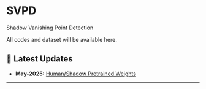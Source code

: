 # SVPD
Shadow Vanishing Point Detection

All codes and dataset will be available here.

## 📢 Latest Updates

- **May-2025:** [Human/Shadow Pretrained Weights](https://drive.google.com/file/d/1xe_EdiI-7zL9b68q_YzUz2kwLYiN6teM/view?usp=sharing)

---
